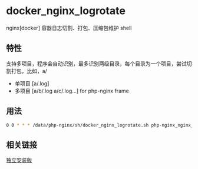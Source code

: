 # docker_nginx_logrotate
nginx[docker] 容器日志切割、打包、压缩包维护 shell

## 特性
支持多项目，程序会自动识别，最多识别两级目录，每个目录为一个项目，尝试切割打包，比如，a/
- 单项目 [a/.log]
- 多项目 [a/b/.log  a/c/.log...] for php-nginx frame

## 用法
```bash
0 0 * * * /data/php-nginx/sh/docker_nginx_logrotate.sh php-nginx_nginx_1 /data/php-nginx/nginx/logs/ &> /dev/null
```

## 相关链接
[独立安装版](https://github.com/goindow/nginx-logrotate)

